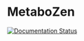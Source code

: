 # MetaboZen

[![Documentation Status](https://readthedocs.org/projects/metabozen/badge/?version=latest)](https://metabozen.readthedocs.io/en/latest/?badge=latest)


